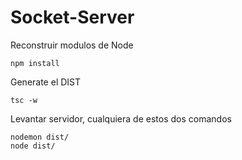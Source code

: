 # Socket-Server

Reconstruir modulos de Node
````
npm install
````

Generate el DIST
````
tsc -w
````

Levantar servidor, cualquiera de estos dos comandos
````
nodemon dist/
node dist/
````








